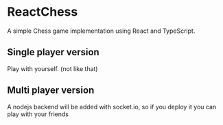 # ReactChess

A simple Chess game implementation using React and TypeScript.

## Single player version
Play with yourself. (not like that)

## Multi player version
A nodejs backend will be added with socket.io, so if you deploy it you can play with your friends
